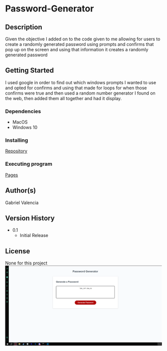 # Password-Generator

## Description

Given the objective I added on to the code given to me allowing for users to create a randomly generated password using prompts and confirms that pop up on the screen and using that information it creates a randomly generated password

## Getting Started
I used google in order to find out which windows prompts I wanted to use and opted for confirms and using that made for loops for when those confirms were true and then used a random number generator I found on the web, then added them all together and had it display.

### Dependencies

* MacOS
* Windows 10

### Installing

[Repository](https://github.com/Gabriel-V75169/Password-Generator)

### Executing program

[Pages](https://gabriel-v75169.github.io/Pasword-Generator/)

## Author(s)

Gabriel Valencia

## Version History

* 0.1
    * Initial Release


## License

None for this project
![Final Product](/assets/img/Screenshot%20(9).png)